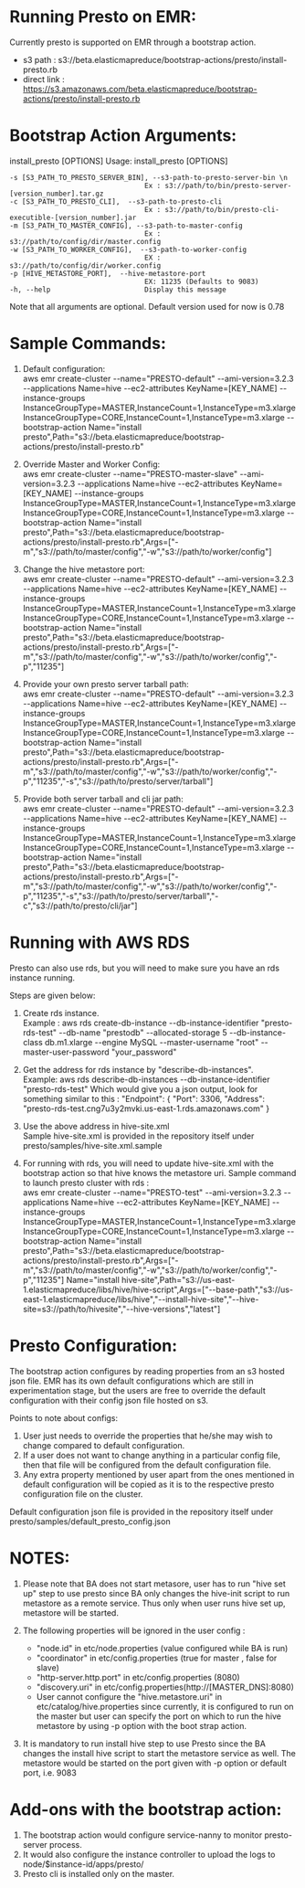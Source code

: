 Running Presto on EMR:
======================
Currently presto is supported on EMR through a bootstrap action. 
* s3 path : s3://beta.elasticmapreduce/bootstrap-actions/presto/install-presto.rb 
* direct link : https://s3.amazonaws.com/beta.elasticmapreduce/bootstrap-actions/presto/install-presto.rb

Bootstrap Action Arguments:
==========================

install_presto [OPTIONS]
Usage: install_presto [OPTIONS]

    -s [S3_PATH_TO_PRESTO_SERVER_BIN], --s3-path-to-presto-server-bin \n
                                     Ex : s3://path/to/bin/presto-server-[version_number].tar.gz 
    -c [S3_PATH_TO_PRESTO_CLI],  --s3-path-to-presto-cli 
                                     Ex : s3://path/to/bin/presto-cli-executible-[version_number].jar 
    -m [S3_PATH_TO_MASTER_CONFIG], --s3-path-to-master-config   
                                     Ex : s3://path/to/config/dir/master.config 
    -w [S3_PATH_TO_WORKER_CONFIG],  --s3-path-to-worker-config   
                                     EX : s3://path/to/config/dir/worker.config 
    -p [HIVE_METASTORE_PORT],  --hive-metastore-port    
                                     EX: 11235 (Defaults to 9083) 
    -h, --help                       Display this message 

Note that all arguments are optional.
Default version used for now is 0.78


Sample Commands:
================

1. Default configuration:  
aws emr  create-cluster --name="PRESTO-default"  --ami-version=3.2.3 --applications Name=hive   --ec2-attributes KeyName=[KEY_NAME] --instance-groups InstanceGroupType=MASTER,InstanceCount=1,InstanceType=m3.xlarge InstanceGroupType=CORE,InstanceCount=1,InstanceType=m3.xlarge --bootstrap-action Name="install presto",Path="s3://beta.elasticmapreduce/bootstrap-actions/presto/install-presto.rb"

2. Override Master and Worker Config:  
aws emr  create-cluster --name="PRESTO-master-slave"  --ami-version=3.2.3   --applications Name=hive --ec2-attributes KeyName=[KEY_NAME] --instance-groups InstanceGroupType=MASTER,InstanceCount=1,InstanceType=m3.xlarge InstanceGroupType=CORE,InstanceCount=1,InstanceType=m3.xlarge --bootstrap-action Name="install presto",Path="s3://beta.elasticmapreduce/bootstrap-actions/presto/install-presto.rb",Args=["-m","s3://path/to/master/config","-w","s3://path/to/worker/config"]

3. Change the hive metastore port:  
aws emr  create-cluster --name="PRESTO-default"  --ami-version=3.2.3 --applications Name=hive --ec2-attributes KeyName=[KEY_NAME] --instance-groups InstanceGroupType=MASTER,InstanceCount=1,InstanceType=m3.xlarge  InstanceGroupType=CORE,InstanceCount=1,InstanceType=m3.xlarge  --bootstrap-action Name="install presto",Path="s3://beta.elasticmapreduce/bootstrap-actions/presto/install-presto.rb",Args=["-m","s3://path/to/master/config","-w","s3://path/to/worker/config","-p","11235"]

4. Provide your own presto server tarball path:  
aws emr  create-cluster --name="PRESTO-default"  --ami-version=3.2.3 --applications Name=hive --ec2-attributes KeyName=[KEY_NAME] --instance-groups InstanceGroupType=MASTER,InstanceCount=1,InstanceType=m3.xlarge InstanceGroupType=CORE,InstanceCount=1,InstanceType=m3.xlarge  --bootstrap-action Name="install presto",Path="s3://beta.elasticmapreduce/bootstrap-actions/presto/install-presto.rb",Args=["-m","s3://path/to/master/config","-w","s3://path/to/worker/config","-p","11235","-s","s3://path/to/presto/server/tarball"]

5. Provide both server tarball and cli jar path:  
aws emr  create-cluster --name="PRESTO-default"  --ami-version=3.2.3   --applications Name=hive --ec2-attributes KeyName=[KEY_NAME] --instance-groups InstanceGroupType=MASTER,InstanceCount=1,InstanceType=m3.xlarge InstanceGroupType=CORE,InstanceCount=1,InstanceType=m3.xlarge  --bootstrap-action Name="install presto",Path="s3://beta.elasticmapreduce/bootstrap-actions/presto/install-presto.rb",Args=["-m","s3://path/to/master/config","-w","s3://path/to/worker/config","-p","11235","-s","s3://path/to/presto/server/tarball","-c","s3://path/to/presto/cli/jar"]


Running with AWS RDS
====================
Presto can also use rds, but you will need to make sure you have an rds instance running. 

Steps are given below: 

1. Create rds instance.  
Example : aws rds create-db-instance --db-instance-identifier "presto-rds-test" --db-name "prestodb" --allocated-storage 5 --db-instance-class db.m1.xlarge 
--engine MySQL --master-username "root" --master-user-password "your_password"

2. Get the address for rds instance by "describe-db-instances".  
Example: aws rds describe-db-instances  --db-instance-identifier "presto-rds-test" 
Which would give you a json output, look for something similar to this : 
"Endpoint": {
                "Port": 3306, 
                "Address": "presto-rds-test.cng7u3y2mvki.us-east-1.rds.amazonaws.com"
            }

3. Use the above address in hive-site.xml  
Sample hive-site.xml is provided in the repository itself under presto/samples/hive-site.xml.sample

4. For running with rds, you will need to update hive-site.xml with the bootstrap action so that hive knows the metastore uri. 
Sample command to launch presto cluster with rds :   
aws emr  create-cluster --name="PRESTO-test"  --ami-version=3.2.3   --applications Name=hive --ec2-attributes KeyName=[KEY_NAME] --instance-groups InstanceGroupType=MASTER,InstanceCount=1,InstanceType=m3.xlarge InstanceGroupType=CORE,InstanceCount=1,InstanceType=m3.xlarge  --bootstrap-action Name="install presto",Path="s3://beta.elasticmapreduce/bootstrap-actions/presto/install-presto.rb",Args=["-m","s3://path/to/master/config","-w","s3://path/to/worker/config","-p","11235"] Name="install hive-site",Path="s3://us-east-1.elasticmapreduce/libs/hive/hive-script",Args=["--base-path","s3://us-east-1.elasticmapreduce/libs/hive","--install-hive-site","--hive-site=s3://path/to/hivesite","--hive-versions","latest"]


Presto Configuration:  
=====================
The bootstrap action configures by reading properties from an s3 hosted json file. 
EMR has its own default configurations which are still in experimentation stage, 
but the users are free to override the default configuration with their config json file hosted on s3.

Points to note about configs:    

1. User just needs to override the properties that he/she may wish to change compared to default configuration. 
2. If a user does not want to change anything in a particular config file, then that file will be configured from the 
   default configuration file. 
3. Any extra property mentioned by user apart from the ones mentioned in default configuration will be copied as 
   it is to the respective presto configuration file on the cluster.  
 
Default configuration json file is provided in the repository itself under presto/samples/default_presto_config.json

NOTES: 
=====
1. Please note that BA does not start metasore, user has to run "hive set up" step to use presto since BA only 
changes the hive-init script to run metastore as a remote service. Thus only when user runs hive set up, 
metastore will be started. 

2. The following properties will be ignored in the user config :  
   * "node.id" in etc/node.properties (value configured while BA is run)
   * "coordinator" in etc/config.properties (true for master , false for slave)
   * "http-server.http.port" in etc/config.properties (8080)
   * "discovery.uri" in etc/config.properties(http://[MASTER_DNS]:8080)
   * User cannot configure the "hive.metastore.uri" in etc/catalog/hive.properties since currently, 
   it is configured to run on the master but user can specify the port on which to run the hive metastore 
   by using -p option with the boot strap action.
3. It is mandatory to run install hive step to use Presto since the BA changes the install hive script to 
   start the metastore service as well. The metastore would be started on the port given with -p option or default port, 
   i.e. 9083 
   

Add-ons with the  bootstrap action:
===================================
1. The bootstrap action would configure service-nanny to monitor presto-server process.
2. It would also configure the instance controller to upload the logs to node/$instance-id/apps/presto/
3. Presto cli is installed only on the master. 




